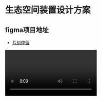 # 生态空间装置设计方案

## figma项目地址
- [片刻停留](https://www.figma.com/community/file/1256619084557786938/space-installation-design-scheme-presentation-paper)

<video src="02.mp4" preview-src="02.jpg"/>

![](021.png)

![](023.png)

## 获奖

-第六届中华设计奖设计大赛

![](022.jpg)

- 参加 2024 年 iF学生设计奖（初选中）
![image_1.png](image_1.png)